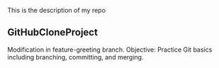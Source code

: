  This is the description of my repo
## GitHubCloneProject
Modification in feature-greeting branch.
Objective: Practice Git basics including branching, committing, and 
merging.


